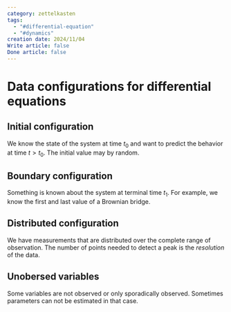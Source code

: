 ```yaml
---
category: zettelkasten
tags:
  - "#differential-equation"
  - "#dynamics"
creation date: 2024/11/04
Write article: false
Done article: false
---
```

# Data configurations for differential equations

## Initial configuration

We know the state of the system at time $t_0$ and want to predict the behavior at time $t > t_0$. The initial value may by random.

## Boundary configuration

Something is known about the system at terminal time $t_1$. For example, we know the first and last value of a Brownian bridge.

## Distributed configuration

We have measurements that are distributed over the complete range of observation. The number of points needed to detect a peak is the *resolution* of the data.

## Unobersed variables

Some variables are not observed or only sporadically observed. Sometimes parameters can not be estimated in that case.



